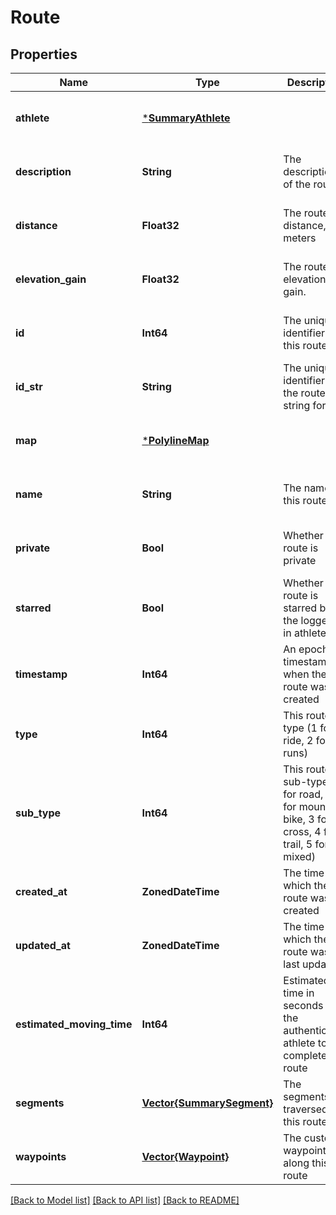 # Route


## Properties
Name | Type | Description | Notes
------------ | ------------- | ------------- | -------------
**athlete** | [***SummaryAthlete**](SummaryAthlete.md) |  | [optional] [default to nothing]
**description** | **String** | The description of the route | [optional] [default to nothing]
**distance** | **Float32** | The route&#39;s distance, in meters | [optional] [default to nothing]
**elevation_gain** | **Float32** | The route&#39;s elevation gain. | [optional] [default to nothing]
**id** | **Int64** | The unique identifier of this route | [optional] [default to nothing]
**id_str** | **String** | The unique identifier of the route in string format | [optional] [default to nothing]
**map** | [***PolylineMap**](PolylineMap.md) |  | [optional] [default to nothing]
**name** | **String** | The name of this route | [optional] [default to nothing]
**private** | **Bool** | Whether this route is private | [optional] [default to nothing]
**starred** | **Bool** | Whether this route is starred by the logged-in athlete | [optional] [default to nothing]
**timestamp** | **Int64** | An epoch timestamp of when the route was created | [optional] [default to nothing]
**type** | **Int64** | This route&#39;s type (1 for ride, 2 for runs) | [optional] [default to nothing]
**sub_type** | **Int64** | This route&#39;s sub-type (1 for road, 2 for mountain bike, 3 for cross, 4 for trail, 5 for mixed) | [optional] [default to nothing]
**created_at** | **ZonedDateTime** | The time at which the route was created | [optional] [default to nothing]
**updated_at** | **ZonedDateTime** | The time at which the route was last updated | [optional] [default to nothing]
**estimated_moving_time** | **Int64** | Estimated time in seconds for the authenticated athlete to complete route | [optional] [default to nothing]
**segments** | [**Vector{SummarySegment}**](SummarySegment.md) | The segments traversed by this route | [optional] [default to nothing]
**waypoints** | [**Vector{Waypoint}**](Waypoint.md) | The custom waypoints along this route | [optional] [default to nothing]


[[Back to Model list]](./README.md#models) [[Back to API list]](./README.md#api-endpoints) [[Back to README]](./README.md)


